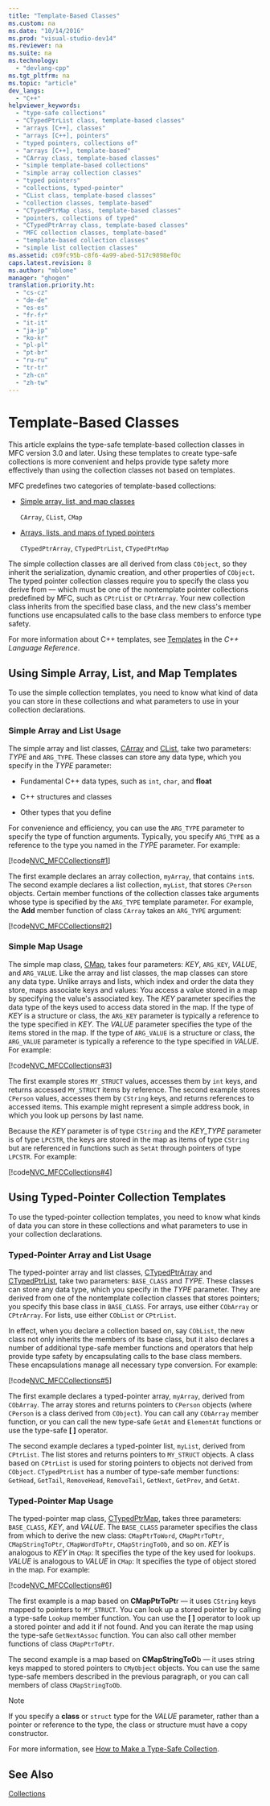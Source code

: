 ```yaml
---
title: "Template-Based Classes"
ms.custom: na
ms.date: "10/14/2016"
ms.prod: "visual-studio-dev14"
ms.reviewer: na
ms.suite: na
ms.technology: 
  - "devlang-cpp"
ms.tgt_pltfrm: na
ms.topic: "article"
dev_langs: 
  - "C++"
helpviewer_keywords: 
  - "type-safe collections"
  - "CTypedPtrList class, template-based classes"
  - "arrays [C++], classes"
  - "arrays [C++], pointers"
  - "typed pointers, collections of"
  - "arrays [C++], template-based"
  - "CArray class, template-based classes"
  - "simple template-based collections"
  - "simple array collection classes"
  - "typed pointers"
  - "collections, typed-pointer"
  - "CList class, template-based classes"
  - "collection classes, template-based"
  - "CTypedPtrMap class, template-based classes"
  - "pointers, collections of typed"
  - "CTypedPtrArray class, template-based classes"
  - "MFC collection classes, template-based"
  - "template-based collection classes"
  - "simple list collection classes"
ms.assetid: c69fc95b-c8f6-4a99-abed-517c9898ef0c
caps.latest.revision: 8
ms.author: "mblome"
manager: "ghogen"
translation.priority.ht: 
  - "cs-cz"
  - "de-de"
  - "es-es"
  - "fr-fr"
  - "it-it"
  - "ja-jp"
  - "ko-kr"
  - "pl-pl"
  - "pt-br"
  - "ru-ru"
  - "tr-tr"
  - "zh-cn"
  - "zh-tw"
---
```

# Template-Based Classes
This article explains the type-safe template-based collection classes in MFC version 3.0 and later. Using these templates to create type-safe collections is more convenient and helps provide type safety more effectively than using the collection classes not based on templates.  
  
 MFC predefines two categories of template-based collections:  
  
-   [Simple array, list, and map classes](#_core_using_simple_array.2c_.list.2c_.and_map_templates)  
  
     `CArray`, `CList`, `CMap`  
  
-   [Arrays, lists, and maps of typed pointers](#_core_using_typed.2d.pointer_collection_templates)  
  
     `CTypedPtrArray`, `CTypedPtrList`, `CTypedPtrMap`  
  
 The simple collection classes are all derived from class `CObject`, so they inherit the serialization, dynamic creation, and other properties of `CObject`. The typed pointer collection classes require you to specify the class you derive from — which must be one of the nontemplate pointer collections predefined by MFC, such as `CPtrList` or `CPtrArray`. Your new collection class inherits from the specified base class, and the new class's member functions use encapsulated calls to the base class members to enforce type safety.  
  
 For more information about C++ templates, see [Templates](../cpp/templates--c---.md) in the *C++ Language Reference*.  
  
##  <a name="_core_using_simple_array.2c_.list.2c_.and_map_templates"></a> Using Simple Array, List, and Map Templates  
 To use the simple collection templates, you need to know what kind of data you can store in these collections and what parameters to use in your collection declarations.  
  
###  <a name="_core_simple_array_and_list_usage"></a> Simple Array and List Usage  
 The simple array and list classes, [CArray](../mfcref/carray-class.md) and [CList](../mfcref/clist-class.md), take two parameters: *TYPE* and `ARG_TYPE`. These classes can store any data type, which you specify in the *TYPE* parameter:  
  
-   Fundamental C++ data types, such as `int`, `char`, and **float**  
  
-   C++ structures and classes  
  
-   Other types that you define  
  
 For convenience and efficiency, you can use the `ARG_TYPE` parameter to specify the type of function arguments. Typically, you specify `ARG_TYPE` as a reference to the type you named in the *TYPE* parameter. For example:  
  
 [!code[NVC_MFCCollections#1](../mfc/codesnippet/CPP/template-based-classes_1.cpp)]  
  
 The first example declares an array collection, `myArray`, that contains `int`s. The second example declares a list collection, `myList`, that stores `CPerson` objects. Certain member functions of the collection classes take arguments whose type is specified by the `ARG_TYPE` template parameter. For example, the **Add** member function of class `CArray` takes an `ARG_TYPE` argument:  
  
 [!code[NVC_MFCCollections#2](../mfc/codesnippet/CPP/template-based-classes_2.cpp)]  
  
###  <a name="_core_simple_map_usage"></a> Simple Map Usage  
 The simple map class, [CMap](../mfcref/cmap-class.md), takes four parameters: *KEY*, `ARG_KEY`, *VALUE*, and `ARG_VALUE`. Like the array and list classes, the map classes can store any data type. Unlike arrays and lists, which index and order the data they store, maps associate keys and values: You access a value stored in a map by specifying the value's associated key. The *KEY* parameter specifies the data type of the keys used to access data stored in the map. If the type of *KEY* is a structure or class, the `ARG_KEY` parameter is typically a reference to the type specified in *KEY*. The *VALUE* parameter specifies the type of the items stored in the map. If the type of `ARG_VALUE` is a structure or class, the `ARG_VALUE` parameter is typically a reference to the type specified in *VALUE*. For example:  
  
 [!code[NVC_MFCCollections#3](../mfc/codesnippet/CPP/template-based-classes_3.cpp)]  
  
 The first example stores `MY_STRUCT` values, accesses them by `int` keys, and returns accessed `MY_STRUCT` items by reference. The second example stores `CPerson` values, accesses them by `CString` keys, and returns references to accessed items. This example might represent a simple address book, in which you look up persons by last name.  
  
 Because the *KEY* parameter is of type `CString` and the *KEY_TYPE* parameter is of type `LPCSTR`, the keys are stored in the map as items of type `CString` but are referenced in functions such as `SetAt` through pointers of type `LPCSTR`. For example:  
  
 [!code[NVC_MFCCollections#4](../mfc/codesnippet/CPP/template-based-classes_4.cpp)]  
  
##  <a name="_core_using_typed.2d.pointer_collection_templates"></a> Using Typed-Pointer Collection Templates  
 To use the typed-pointer collection templates, you need to know what kinds of data you can store in these collections and what parameters to use in your collection declarations.  
  
###  <a name="_core_typed.2d.pointer_array_and_list_usage"></a> Typed-Pointer Array and List Usage  
 The typed-pointer array and list classes, [CTypedPtrArray](../mfcref/ctypedptrarray-class.md) and [CTypedPtrList](../mfcref/ctypedptrlist-class.md), take two parameters: `BASE_CLASS` and *TYPE*. These classes can store any data type, which you specify in the *TYPE* parameter. They are derived from one of the nontemplate collection classes that stores pointers; you specify this base class in `BASE_CLASS`. For arrays, use either `CObArray` or `CPtrArray`. For lists, use either `CObList` or `CPtrList`.  
  
 In effect, when you declare a collection based on, say `CObList`, the new class not only inherits the members of its base class, but it also declares a number of additional type-safe member functions and operators that help provide type safety by encapsulating calls to the base class members. These encapsulations manage all necessary type conversion. For example:  
  
 [!code[NVC_MFCCollections#5](../mfc/codesnippet/CPP/template-based-classes_5.cpp)]  
  
 The first example declares a typed-pointer array, `myArray`, derived from `CObArray`. The array stores and returns pointers to `CPerson` objects (where `CPerson` is a class derived from `CObject`). You can call any `CObArray` member function, or you can call the new type-safe `GetAt` and `ElementAt` functions or use the type-safe **[ ]** operator.  
  
 The second example declares a typed-pointer list, `myList`, derived from `CPtrList`. The list stores and returns pointers to `MY_STRUCT` objects. A class based on `CPtrList` is used for storing pointers to objects not derived from `CObject`. `CTypedPtrList` has a number of type-safe member functions: `GetHead`, `GetTail`, `RemoveHead`, `RemoveTail`, `GetNext`, `GetPrev`, and `GetAt`.  
  
###  <a name="_core_typed.2d.pointer_map_usage"></a> Typed-Pointer Map Usage  
 The typed-pointer map class, [CTypedPtrMap](../mfcref/ctypedptrmap-class.md), takes three parameters: `BASE_CLASS`, *KEY*, and *VALUE*. The `BASE_CLASS` parameter specifies the class from which to derive the new class: `CMapPtrToWord`, `CMapPtrToPtr`, `CMapStringToPtr`, `CMapWordToPtr`, `CMapStringToOb`, and so on. *KEY* is analogous to *KEY* in `CMap`: It specifies the type of the key used for lookups. *VALUE* is analogous to *VALUE* in `CMap`: It specifies the type of object stored in the map. For example:  
  
 [!code[NVC_MFCCollections#6](../mfc/codesnippet/CPP/template-based-classes_6.cpp)]  
  
 The first example is a map based on **CMapPtrToPt**r — it uses `CString` keys mapped to pointers to `MY_STRUCT`. You can look up a stored pointer by calling a type-safe `Lookup` member function. You can use the **[ ]** operator to look up a stored pointer and add it if not found. And you can iterate the map using the type-safe `GetNextAssoc` function. You can also call other member functions of class `CMapPtrToPtr`.  
  
 The second example is a map based on **CMapStringToO**b — it uses string keys mapped to stored pointers to `CMyObject` objects. You can use the same type-safe members described in the previous paragraph, or you can call members of class `CMapStringToOb`.  
  
> [!NOTE]
>  If you specify a **class** or `struct` type for the *VALUE* parameter, rather than a pointer or reference to the type, the class or structure must have a copy constructor.  
  
 For more information, see [How to Make a Type-Safe Collection](../mfc/how-to--make-a-type-safe-collection.md).  
  
## See Also  
 [Collections](../mfc/collections.md)